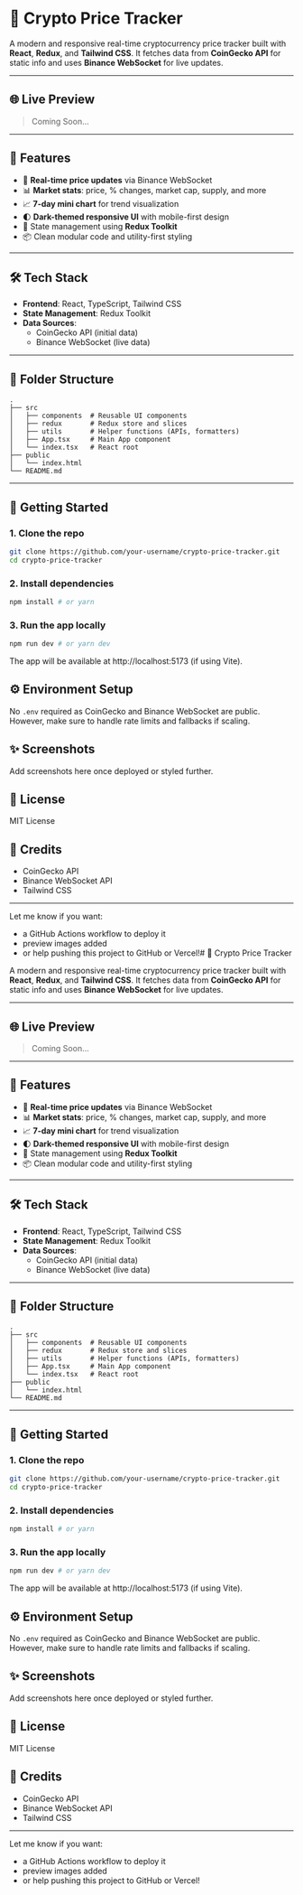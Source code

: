 # 🚀 Crypto Price Tracker

A modern and responsive real-time cryptocurrency price tracker built with **React**, **Redux**, and **Tailwind CSS**. It fetches data from **CoinGecko API** for static info and uses **Binance WebSocket** for live updates.

---

## 🌐 Live Preview

> Coming Soon...

---

## 📸 Features

- 🔄 **Real-time price updates** via Binance WebSocket
- 📊 **Market stats**: price, % changes, market cap, supply, and more
- 📈 **7-day mini chart** for trend visualization
- 🌓 **Dark-themed responsive UI** with mobile-first design
- 🧠 State management using **Redux Toolkit**
- 📦 Clean modular code and utility-first styling

---

## 🛠️ Tech Stack

- **Frontend**: React, TypeScript, Tailwind CSS
- **State Management**: Redux Toolkit
- **Data Sources**:
  - CoinGecko API (initial data)
  - Binance WebSocket (live data)

---

## 📁 Folder Structure

```
.
├── src
│   ├── components  # Reusable UI components
│   ├── redux       # Redux store and slices
│   ├── utils       # Helper functions (APIs, formatters)
│   ├── App.tsx     # Main App component
│   └── index.tsx   # React root
├── public
│   └── index.html
└── README.md
```

---

## 🚀 Getting Started

### 1. Clone the repo

```bash
git clone https://github.com/your-username/crypto-price-tracker.git
cd crypto-price-tracker
```

### 2. Install dependencies

```bash
npm install # or yarn
```

### 3. Run the app locally

```bash
npm run dev # or yarn dev
```

The app will be available at http://localhost:5173 (if using Vite).

## ⚙️ Environment Setup

No `.env` required as CoinGecko and Binance WebSocket are public. However, make sure to handle rate limits and fallbacks if scaling.

## ✨ Screenshots

Add screenshots here once deployed or styled further.

## 📄 License

MIT License

## 🙌 Credits

* CoinGecko API
* Binance WebSocket API
* Tailwind CSS

---

Let me know if you want:
- a GitHub Actions workflow to deploy it
- preview images added
- or help pushing this project to GitHub or Vercel!# 🚀 Crypto Price Tracker

A modern and responsive real-time cryptocurrency price tracker built with **React**, **Redux**, and **Tailwind CSS**. It fetches data from **CoinGecko API** for static info and uses **Binance WebSocket** for live updates.

---

## 🌐 Live Preview

> Coming Soon...

---

## 📸 Features

- 🔄 **Real-time price updates** via Binance WebSocket
- 📊 **Market stats**: price, % changes, market cap, supply, and more
- 📈 **7-day mini chart** for trend visualization
- 🌓 **Dark-themed responsive UI** with mobile-first design
- 🧠 State management using **Redux Toolkit**
- 📦 Clean modular code and utility-first styling

---

## 🛠️ Tech Stack

- **Frontend**: React, TypeScript, Tailwind CSS
- **State Management**: Redux Toolkit
- **Data Sources**:
  - CoinGecko API (initial data)
  - Binance WebSocket (live data)

---

## 📁 Folder Structure

```
.
├── src
│   ├── components  # Reusable UI components
│   ├── redux       # Redux store and slices
│   ├── utils       # Helper functions (APIs, formatters)
│   ├── App.tsx     # Main App component
│   └── index.tsx   # React root
├── public
│   └── index.html
└── README.md
```

---

## 🚀 Getting Started

### 1. Clone the repo

```bash
git clone https://github.com/your-username/crypto-price-tracker.git
cd crypto-price-tracker
```

### 2. Install dependencies

```bash
npm install # or yarn
```

### 3. Run the app locally

```bash
npm run dev # or yarn dev
```

The app will be available at http://localhost:5173 (if using Vite).

## ⚙️ Environment Setup

No `.env` required as CoinGecko and Binance WebSocket are public. However, make sure to handle rate limits and fallbacks if scaling.

## ✨ Screenshots

Add screenshots here once deployed or styled further.

## 📄 License

MIT License

## 🙌 Credits

* CoinGecko API
* Binance WebSocket API
* Tailwind CSS

---

Let me know if you want:
- a GitHub Actions workflow to deploy it
- preview images added
- or help pushing this project to GitHub or Vercel!